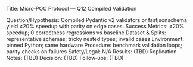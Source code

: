 Title: Micro‑POC Protocol — Q12 Compiled Validation

Question/Hypothesis: Compiled Pydantic v2 validators or fastjsonschema yield ≥20% speedup with parity on edge cases.
Success Metrics: ≥20% speedup; 0 correctness regressions vs baseline
Dataset & Splits: representative schemas; tricky nested types; invalid cases
Environment: pinned Python; same hardware
Procedure: benchmark validation loops; parity checks on failures
Safety/Legal: N/A
Results: (TBD)
Replication Notes: (TBD)
Decision: (TBD)
Follow‑ups: (TBD)

